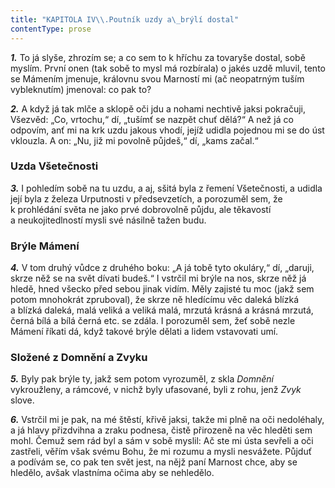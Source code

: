 ```yaml
---
title: "KAPITOLA IV\\.Poutník uzdy a\_brýlí dostal"
contentType: prose
---
```


<section>

**_1._** To já slyše, zhrozím se; a co sem to k hříchu za tovaryše dostal, sobě myslím. První onen (tak sobě to mysl má rozbírala) o jakés uzdě mluvil, tento se Mámením jmenuje, královnu svou Marností mi (ač neopatrným tuším vybleknutím) jmenoval: co pak to?

</section>

<section>

**_2._** A když já tak mlče a sklopě oči jdu a nohami nechtivě jaksi pokračuji, Všezvěd: „Co, vrtochu,“ dí, „tušímť se nazpět chuť dělá?“ A než já co odpovím, anť mi na krk uzdu jakous vhodí, jejíž udidla pojednou mi se do úst vklouzla. A on: „Nu, již mi povolně půjdeš,“ dí, „kams začal.“

### Uzda Všetečnosti

**_3._** I pohledím sobě na tu uzdu, a aj, sšitá byla z řemení Všetečnosti, a udidla její byla z železa Urputnosti v předsevzetích, a porozuměl sem, že k prohlédání světa ne jako prvé dobrovolně půjdu, ale těkavostí a neukojitedlností mysli své násilně tažen budu.

### Brýle Mámení

**_4._** V tom druhý vůdce z druhého boku: „A já tobě tyto okuláry,“ dí, „daruji, skrze něž se na svět dívati budeš.“ I vstrčil mi brýle na nos, skrze něž já hledě, hned všecko před sebou jinak vidím. Měly zajisté tu moc (jakž sem potom mnohokrát zpruboval), že skrze ně hledícímu věc daleká blízká a blízká daleká, malá veliká a veliká malá, mrzutá krásná a krásná mrzutá, černá bílá a bílá černá etc. se zdála. I porozuměl sem, žeť sobě nezle Mámení říkati dá, když takové brýle dělati a lidem vstavovati umí.

### Složené z Domnění a Zvyku

**_5._** Byly pak brýle ty, jakž sem potom vyrozuměl, z skla _Domnění_ vykroužleny, a rámcové, v nichž byly ufasované, byli z rohu, jenž _Zvyk_ slove.

</section>

<section>

**_6._** Vstrčil mi je pak, na mé štěstí, křivě jaksi, takže mi plně na oči nedoléhaly, a já hlavy přizdvihna a zraku podnesa, čistě přirozeně na věc hleděti sem mohl. Čemuž sem rád byl a sám v sobě myslil: Ač ste mi ústa sevřeli a oči zastřeli, věřím však svému Bohu, že mi rozumu a mysli nesvážete. Půjduť a podívám se, co pak ten svět jest, na nějž paní Marnost chce, aby se hledělo, avšak vlastníma očima aby se nehledělo.

</section>

